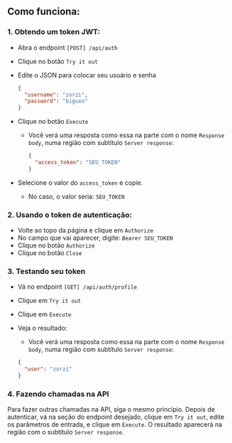 ## Como funciona:

### 1. Obtendo um token JWT:

- Abra o endpoint `[POST] /api/auth`

- Clique no botão `Try it out`

- Edite o JSON para colocar seu usuário e senha
    ```json
    {
      "username": "zorzi",
      "password": "biguxo"
    }
    ```

- Clique no botão `Execute`
  - Você verá uma resposta como essa na parte com o nome `Response body`, numa região com subtítulo `Server response`:
    ```json
    {
      "access_token": "SEU_TOKEN"
    }
    ```

- Selecione o valor do `access_token` e copie. 
  - No caso, o valor seria: `SEU_TOKEN`

### 2. Usando o token de autenticação:

- Volte ao topo da página e clique em `Authorize`
- No campo que vai aparecer, digite: `Bearer SEU_TOKEN`
- Clique no botão `Authorize`
- Clique no botão `Close`

### 3. Testando seu token

- Vá no endpoint `[GET] /api/auth/profile`
- Clique em `Try it out`
- Clique em `Execute`
- Veja o resultado:

    - Você verá uma resposta como essa na parte com o nome `Response body`, numa região com subtítulo `Server response`:
    ```json
    {
      "user": "zorzi"
    }
    ```

### 4. Fazendo chamadas na API
Para fazer outras chamadas na API, siga o mesmo princípio. Depois de autenticar, vá na seção do endpoint desejado, 
clique em `Try it out`, edite os parâmetros de entrada, e clique em `Execute`.
O resultado aparecerá na região com o subtítulo `Server response`. 
